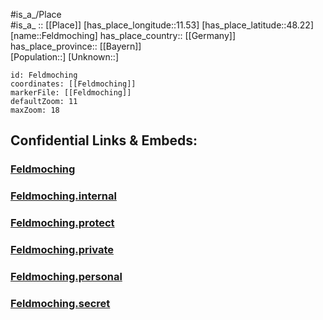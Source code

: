 ﻿---
location: [48.22,11.53] 
mapzoom: [7,12] 
mapmarker: city 
type: City
tags:
- geo/City


SpocWebEntityId: 30144
isDeleted: false
confidential: public

---
#is_a_/Place  
#is_a_ :: [[Place]] 
[has_place_longitude::11.53] 
[has_place_latitude::48.22] 
[name::Feldmoching] 
has_place_country:: [[Germany]]  
has_place_province:: [[Bayern]]  
[Population::] 
[Unknown::] 


```leaflet
id: Feldmoching
coordinates: [[Feldmoching]] 
markerFile: [[Feldmoching]] 
defaultZoom: 11 
maxZoom: 18
```


## Confidential Links & Embeds: 

### [Feldmoching](/_public/Earth/Continent/Europe/Europe~Central/Germany/Germany~West/Bayern/counties~Bayern/München-City/City/Feldmoching.md) 

### [Feldmoching.internal](/_internal/Earth/Continent/Europe/Europe~Central/Germany/Germany~West/Bayern/counties~Bayern/München-City/City/Feldmoching.internal.md) 

### [Feldmoching.protect](/_protect/Earth/Continent/Europe/Europe~Central/Germany/Germany~West/Bayern/counties~Bayern/München-City/City/Feldmoching.protect.md) 

### [Feldmoching.private](/_private/Earth/Continent/Europe/Europe~Central/Germany/Germany~West/Bayern/counties~Bayern/München-City/City/Feldmoching.private.md) 

### [Feldmoching.personal](/_personal/Earth/Continent/Europe/Europe~Central/Germany/Germany~West/Bayern/counties~Bayern/München-City/City/Feldmoching.personal.md) 

### [Feldmoching.secret](/_secret/Earth/Continent/Europe/Europe~Central/Germany/Germany~West/Bayern/counties~Bayern/München-City/City/Feldmoching.secret.md) 

